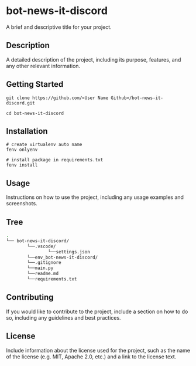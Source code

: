 
# bot-news-it-discord
A brief and descriptive title for your project.

## Description

A detailed description of the project, including its purpose, features, and any other relevant information.

## Getting Started

```
git clone https://github.com/<User Name Github>/bot-news-it-discord.git

cd bot-news-it-discord

```

## Installation

```
# create virtualenv auto name
fenv onlyenv

# install package in requirements.txt
fenv install

```

## Usage

Instructions on how to use the project, including any usage examples and screenshots.

## Tree

<!--- Start Tree --->
```bash
.
└── bot-news-it-discord/
        └──.vscode/
                └──settings.json
        └──env_bot-news-it-discord/
        └──.gitignore
        └──main.py
        └──readme.md
        └──requirements.txt

```
<!--- End Tree --->

## Contributing

If you would like to contribute to the project, include a section on how to do so, including any guidelines and best practices.

## License

Include information about the license used for the project, such as the name of the license (e.g. MIT, Apache 2.0, etc.) and a link to the license text.

